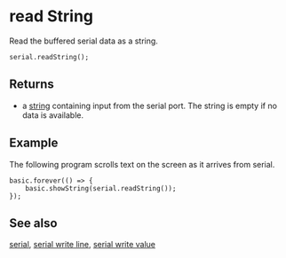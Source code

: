 # read String

Read the buffered serial data as a string.

```sig
serial.readString();
```

## Returns

* a [string](/types/string) containing input from the serial port. The string is empty if no data is available.

## Example

The following program scrolls text on the screen as it arrives from serial.

```blocks
basic.forever(() => {
    basic.showString(serial.readString());
});
```

## See also

[serial](/device/serial),
[serial write line](/reference/serial/write-line),
[serial write value](/reference/serial/write-value)
